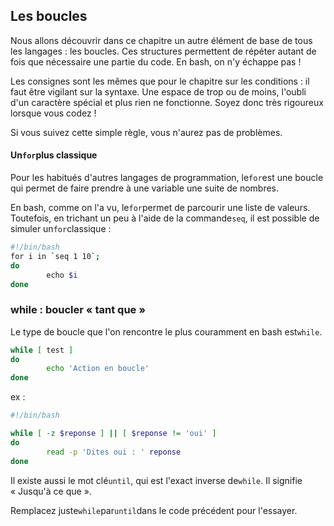 ## Les boucles

Nous allons 
découvrir dans ce chapitre un autre élément de base de tous les 
langages : les boucles. Ces structures permettent de répéter autant de 
fois que nécessaire une partie du code. En bash, on n'y échappe pas !

Les
 consignes sont les mêmes que pour le chapitre sur les conditions : il 
faut être vigilant sur la syntaxe. Une espace de trop ou de moins, 
l'oubli d'un caractère spécial et plus rien ne fonctionne. Soyez donc 
très rigoureux lorsque vous codez !

Si vous suivez cette simple règle, vous n'aurez pas de problèmes.



#### Un`for`plus classique

Pour les habitués d'autres langages de programmation, le`for`est une boucle qui permet de faire prendre à une variable une suite de nombres.

En bash, comme on l'a vu, le`for`permet de parcourir une liste de valeurs. Toutefois, en trichant un peu à l'aide de la commande`seq`, il est possible de simuler un`for`classique :

```bash
#!/bin/bash
for i in `seq 1 10`;
do
        echo $i
done
```



### while : boucler « tant que »

Le type de boucle que l'on rencontre le plus couramment en bash est`while`.



```bash
while [ test ]
do
        echo 'Action en boucle'
done
```

ex :

```bash
#!/bin/bash

while [ -z $reponse ] || [ $reponse != 'oui' ]
do
        read -p 'Dites oui : ' reponse
done
```

Il existe aussi le mot clé`until`, qui est l'exact inverse de`while`. Il signifie « Jusqu'à ce que ».  

Remplacez juste`while`par`until`dans le code précédent pour l'essayer.

